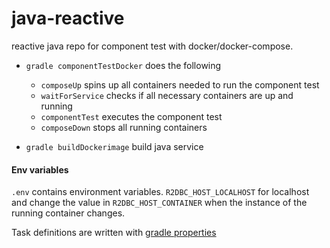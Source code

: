 #  java-reactive


reactive java repo for component test with docker/docker-compose. 

- `gradle componentTestDocker` does the following
	- `composeUp` spins up all containers needed to run the component test
	- `waitForService` checks if all necessary containers are up and running 
	- `componentTest` executes the component test
	- `composeDown` stops all running containers 

- `gradle buildDockerimage` build java service 


#### Env variables
`.env` contains environment variables. `R2DBC_HOST_LOCALHOST` for localhost and change the value in `R2DBC_HOST_CONTAINER` when the instance of the running container changes. 


Task definitions are written with [gradle properties](https://docs.gradle.org/current/dsl/org.gradle.api.Task.html#N187F7) 